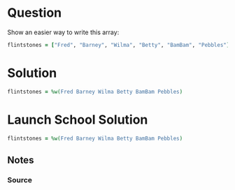 # Question
Show an easier way to write this array:

```ruby
flintstones = ["Fred", "Barney", "Wilma", "Betty", "BamBam", "Pebbles"]
```

# Solution
```rb
flintstones = %w(Fred Barney Wilma Betty BamBam Pebbles)
```

# Launch School Solution

```rb
flintstones = %w(Fred Barney Wilma Betty BamBam Pebbles)
```








## Notes


### Source